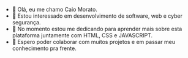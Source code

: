 - 👋 Olá, eu me chamo Caio Morato.
- 👀 Estou interessado em desenvolvimento de software, web e cyber segurança.
- 🌱 No momento estou me dedicando para aprender mais sobre esta plataforma juntamente com HTML, CSS e JAVASCRIPT. 
- 💞️ Espero poder colaborar com muitos projetos e em passar meu conhecimento pra frente.

<!---
CaioMorato/CaioMorato is a ✨ special ✨ repository because its `README.md` (this file) appears on your GitHub profile.
You can click the Preview link to take a look at your changes.
--->
